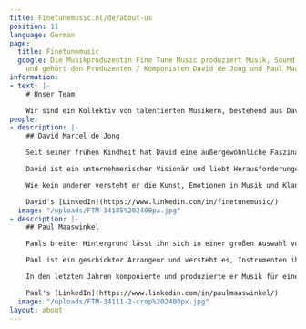 ```yaml
---
title: Finetunemusic.nl/de/about-us
position: 11
language: German
page:
  title: Finetunemusic
  google: Die Musikproduzentin Fine Tune Music produziert Musik, Sound und Voice-overs
    und gehört den Produzenten / Komponisten David de Jong und Paul Maaswinkel.
information:
- text: |-
    # Unser Team

    Wir sind ein Kollektiv von talentierten Musikern, bestehend aus David und Paul, die sowohl Komponisten als auch Musikproduzenten sind und als Team arbeiten. Vielfalt ist in unserer DNA, wie Sie aus unserem Portfolio hören können. Unser Team besteht aus engagierten Profis. Unsere Aufgabe ist es, etwas Einzigartiges zu schaffen, indem wir unser Wissen nutzen, um Ihren Wünschen zu entsprechen.
people:
- description: |-
    ## David Marcel de Jong

    Seit seiner frühen Kindheit hat David eine außergewöhnliche Faszination für Musik und Klang. Neugier ist eine seiner treibenden Kräfte bei der Schaffung einzigartiger Kompositionen, wobei sein Hintergrund als klassischer Pianist von großem Wert ist. Ein scharfes Ohr für Details ist in seiner Musik zu hören, Wie etwa in den reichen, detaillierten Mixen, die er für verschiedene Musikstile produziert.

    David ist ein unternehmerischer Visionär und liebt Herausforderungen, die von großen kommerziellen Projekten bis hin zu experimentellen Kollaborationen mit anderen Künstlern reichen. Als musikalischer Alleskönner setzt er unter Verwendung mehrerer Alter Egos alle Arten von Musik frei: schwere elektronische Musik, düsterer Soul ebenso wie dynamische klassische Musik.

    Wie kein anderer versteht er die Kunst, Emotionen in Musik und Klang zu integrieren. Er nutzt dies effektiv als Kommunikationsinstrument, wenn es darum geht, Identität in Klang umzuwandeln und den Hörer auf eine Reise zu bringen. David arbeitete unter anderem bereits mit Cabaretier Bert Visscher, Club Guy and Roni und der niederländischen Theaterfirma Van Engelenburg Theaterproducties.

    David's [LinkedIn](https://www.linkedin.com/in/finetunemusic/)
  image: "/uploads/FTM-34185%202400px.jpg"
- description: |-
    ## Paul Maaswinkel

    Pauls breiter Hintergrund lässt ihn sich in einer großen Auswahl von Stilen heimisch fühlen. Seine Arbeit als Songwriter und Produzent variiert vom Schreiben eingängiger Popsongs bis hin zu bösen, schmutzigen Beats, bei denen immer wieder unterschiedliche Grooves auftreten.

    Paul ist ein geschickter Arrangeur und versteht es, Instrumenten ihren eigenen Raum in orchestralen Filmmusik-Partituren, swingenden Jazz-Harmonien sowie kompakten Songstrukturen zu geben. Er verfeinerte dieses Handwerk und schrieb Vocal-Arrangements, die ihm mehrere internationale Auszeichnungen einbrachten.

    In den letzten Jahren komponierte und produzierte er Musik für eine Vielzahl von Theaterstücken als Inhouse-Komponist für das Theater Young Ones. Hier entwickelte er einen scharfen Sinn dafür, Geschichten durch Musik zu erzählen, so dass der Zuhörer wirklich bewegt wird. Dies spiegelt sich auch in Pauls enthusiastischer Art wider, mit anderen Künstlern innerhalb und außerhalb des Studios zu kommunizieren. Typhoon, Akwasi und The Cool Quest gehören zu den Künstlern, mit denen er bereits zusammengearbeitet hat.

    Paul's [LinkedIn](https://www.linkedin.com/in/paulmaaswinkel/)
  image: "/uploads/FTM-34111-2-crop%202400px.jpg"
layout: about
---
```


